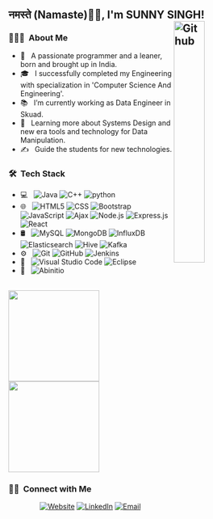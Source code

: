 <h2>नमस्ते (Namaste)🙏🏻, I'm SUNNY SINGH!
  </br>
<img width="35%" align="right" alt="Github" src="https://user-images.githubusercontent.com/70096180/105072372-beaf5080-5aab-11eb-880d-2af3f90c2219.gif" />

<h3> 👨🏻‍💻 &nbsp;About Me </h3>

- 🤔 &nbsp; A passionate programmer and a leaner, born and brought up in India.
- 🎓 &nbsp; I successfully completed my Engineering with specialization in 'Computer Science And Engineering'.
- 📚 &nbsp; I’m currently working as Data Engineer in Skuad.
- 🌱 &nbsp; Learning more about Systems Design and new era tools and technology for Data Manipulation.
- ✍️ &nbsp; Guide the students for new technologies.

<h3> 🛠 &nbsp;Tech Stack</h3>

- 💻 &nbsp;
  ![Java](https://img.shields.io/badge/-Java-333333?style=flat&logo=Java&logoColor=007396)
  ![C++](https://img.shields.io/badge/-C++-333333?style=flat&logo=C%2B%2B&logoColor=00599C)
  ![python](https://img.shields.io/badge/-python-333333?style=flat&logo=C%2B%2B&logoColor=00599C)
- 🌐 &nbsp;
  ![HTML5](https://img.shields.io/badge/-HTML5-333333?style=flat&logo=HTML5)
  ![CSS](https://img.shields.io/badge/-CSS-333333?style=flat&logo=CSS3&logoColor=1572B6)
  ![Bootstrap](https://img.shields.io/badge/-Bootstrap-333333?style=flat&logo=bootstrap&logoColor=563D7C)
  ![JavaScript](https://img.shields.io/badge/-JavaScript-333333?style=flat&logo=javascript)
  ![Ajax](https://img.shields.io/badge/-Ajax-333333?style=flat&logo=ajax)
  ![Node.js](https://img.shields.io/badge/-Node.js-333333?style=flat&logo=node.js)
  ![Express.js](https://img.shields.io/badge/-Express.js-333333?style=flat&logo=express)
  ![React](https://img.shields.io/badge/-React-333333?style=flat&logo=react)
- 🛢 &nbsp;
  ![MySQL](https://img.shields.io/badge/-MySQL-333333?style=flat&logo=mysql)
  ![MongoDB](https://img.shields.io/badge/-MongoDB-333333?style=flat&logo=mongodb)
  ![InfluxDB](https://img.shields.io/badge/-InfluxDB-333333?style=flat&logo=influxdb)
  ![Elasticsearch](https://img.shields.io/badge/-Elasticsearch-333333?style=flat&logo=elasticsearch)
  ![Hive](https://img.shields.io/badge/-Hive-333333?style=flat&logo=hive)
  ![Kafka](https://img.shields.io/badge/-Kafka-333333?style=flat&logo=kafka)
- ⚙️ &nbsp;
  ![Git](https://img.shields.io/badge/-Git-333333?style=flat&logo=git)
  ![GitHub](https://img.shields.io/badge/-GitHub-333333?style=flat&logo=github)
  ![Jenkins](https://img.shields.io/badge/-Jenkins-333333?style=flat&logo=jenkins)
- 🔧 &nbsp;
  ![Visual Studio Code](https://img.shields.io/badge/-Visual%20Studio%20Code-333333?style=flat&logo=visual-studio-code&logoColor=007ACC)
  ![Eclipse](https://img.shields.io/badge/-Eclipse-333333?style=flat&logo=eclipse-ide&logoColor=2C2255)
- 📜 &nbsp;
  ![Abinitio](https://img.shields.io/badge/-Abinitio-333333?style=flat&logo=abinitio&logoColor=007ACC)

<br/>

<a href="https://github.com/singhsunny0712">
  <img height="180em" src="https://github-readme-stats.vercel.app/api?username=Rajeshjha586&theme=buefy&show_icons=true" />
  <img height="180em" src="https://github-readme-stats.vercel.app/api/top-langs/?username=Rajeshjha586&theme=buefy&layout=compact" />
</a>

<br/>

<h3> 🤝🏻 &nbsp;Connect with Me </h3>

<p align="center">
<a href="https://singhsunny0712.github.io/MyPortFolio/"><img alt="Website" src="https://img.shields.io/badge/Portfolio-www.sunnysingh.com-blue?style=flat-square&logo=google-chrome"></a>
<a href="https://www.linkedin.com/in/sunny-singh-80434512b/"><img alt="LinkedIn" src="https://img.shields.io/badge/LinkedIn-Sunny%20Singh-blue?style=flat-square&logo=linkedin"></a>
<a href="mailto:singhsunny0712@gmail.com"><img alt="Email" src="https://img.shields.io/badge/Email-singhsunny0712@gmail.com-blue?style=flat-square&logo=gmail"></a>
</p>